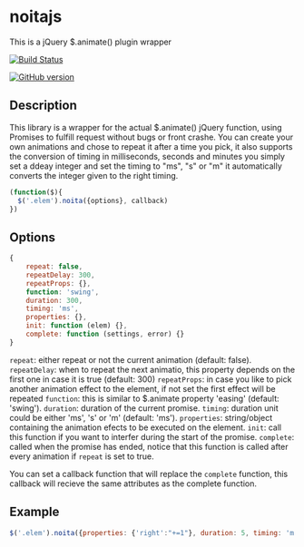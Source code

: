 # noitajs
This is a jQuery $.animate() plugin wrapper

[![Build Status](https://travis-ci.org/JefferyHus/noitajs.svg?branch=1.0.1-alpha)](https://travis-ci.org/JefferyHus/noitajs)

[![GitHub version](https://badge.fury.io/gh/JefferyHus%2Fnoitajs.svg)](https://badge.fury.io/gh/JefferyHus%2Fnoitajs)

Description
-----------
This library is a wrapper for the actual $.animate() jQuery function, using Promises to fulfill request without bugs or front crashe.
You can create your own animations and chose to repeat it after a time you pick, it also supports the conversion of timing in milliseconds, seconds and minutes you simply set a ddeay integer and set the timing to "ms", "s" or "m" it automatically converts the integer given to the right timing.

```javascript
(function($){
  $('.elem').noita({options}, callback)
})
```

Options
----------
```javascript
{
	repeat: false,
	repeatDelay: 300,
	repeatProps: {},
	function: 'swing',
	duration: 300,
	timing: 'ms',
	properties: {},
	init: function (elem) {},
	complete: function (settings, error) {}
}
```
`repeat`: either repeat or not the current animation (default: false).
`repeatDelay`: when to repeat the next animatio, this property depends on the first one in case it is true (default: 300)
`repeatProps`: in case you like to pick another animation effect to the element, if not set the first effect will be repeated
`function`: this is similar to $.animate property 'easing' (default: 'swing').
`duration`: duration of the current promise.
`timing`: duration unit could be either 'ms', 's' or 'm' (default: 'ms').
`properties`: string/object containing the animation efects to be executed on the element.
`init`: call this function if you want to interfer during the start of the promise.
`complete`: called when the promise has ended, notice that this function is called after every animation if `repeat` is set to true.

You can set a callback function that will replace the `complete` function, this callback will recieve the same attributes as the complete function.

Example
----------
```javascript
$('.elem').noita({properties: {'right':"+=1"}, duration: 5, timing: 'm', repeat: true, repeatDelay: 5000, repeatProps: {'display': none}});
```
